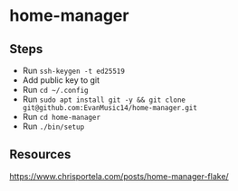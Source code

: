 # home-manager

## Steps
- Run `ssh-keygen -t ed25519`
- Add public key to git
- Run `cd ~/.config`
- Run `sudo apt install git -y && git clone git@github.com:EvanMusic14/home-manager.git`
- Run `cd home-manager`
- Run `./bin/setup`

## Resources
https://www.chrisportela.com/posts/home-manager-flake/
